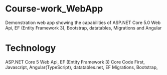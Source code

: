 # Course-work_WebApp
Demonstration web app showing the capabilities of ASP.NET Core 5.0 Web Api, EF (Entity Framework 3), Bootstrap, datatables, Migrations and Angular  

# Technology
ASP.NET Core 5 Web Api,
EF (Entity Framework 3) Core Code First,
Javascript, Angular(TypeScript),
datatables.net,
EF Migrations,
Bootstrap,
